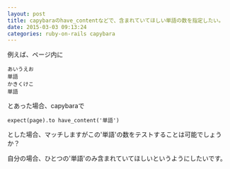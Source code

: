 ```yaml
---
layout: post
title: capybaraのhave_contentなどで、含まれていてほしい単語の数を指定したい。
date: 2015-03-03 09:13:24
categories: ruby-on-rails capybara
---
```

<p>例えば、ページ内に</p>

<pre><code>あいうえお
単語
かきくけこ
単語
</code></pre>

<p>とあった場合、capybaraで</p>

<pre><code>expect(page).to have_content('単語')
</code></pre>

<p>とした場合、マッチしますがこの'単語'の数をテストすることは可能でしょうか？</p>

<p>自分の場合、ひとつの'単語'のみ含まれていてほしいというようにしたいです。</p>
